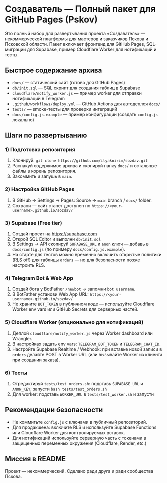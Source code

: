 # Создаватель — Полный пакет для GitHub Pages (Pskov)

Это полный набор для развертывания проекта «Создаватель» — некоммерческой платформы для мастеров и заказчиков Пскова и Псковской области.
Пакет включает фронтенд для GitHub Pages, SQL-миграции для Supabase, пример Cloudflare Worker для нотификаций и тесты.

## Быстрое содержание архива
- `docs/` — статический сайт (готово для GitHub Pages)
- `db/init.sql` — SQL скрипт для создания таблиц в Supabase
- `cloudflare/notify_worker.js` — пример worker для отправки нотификаций в Telegram
- `.github/workflows/deploy.yml` — GitHub Actions для автодеплоя `docs/`
- `tests/` — smoke-тесты для проверки интеграций
- `docs/config.js.example` — пример конфигурации (создать `config.js` локально)

## Шаги по развертыванию

### 1) Подготовка репозитория
1. Клонируй: `git clone https://github.com/ilyaknirim/sozdav.git`
2. Распакуй содержимое архива и скопируй папку `docs/` и остальные файлы в корень репозитория.
3. Закоммить и запушь в `main`.

### 2) Настройка GitHub Pages
1. В GitHub → Settings → Pages: Source -> `main` branch / `docs/` folder.
2. Сохрани — сайт станет доступен по `https://<your-username>.github.io/sozdav/`

### 3) Supabase (Free tier)
1. Создай проект на https://supabase.com
2. Открой SQL Editor и выполни `db/init.sql`
3. В Settings → API скопируй `SUPABASE_URL` и `anon` ключ — добавь в `docs/config.js` (по примеру `docs/config.js.example`).
4. На старте для тестов можно временно включить открытые политики (RLS off) для таблицы `orders` — но для безопасности позже настроить RLS.

### 4) Telegram Bot & Web App
1. Создай бота у BotFather `/newbot` -> запомни `bot username`.
2. В BotFather установи Web App URL: `https://<your-username>.github.io/sozdav/`
3. Не храните `BOT_TOKEN` в публичном коде — используйте Cloudflare Worker env vars или GitHub Secrets для серверных частей.

### 5) Cloudflare Worker (опционально для нотификаций)
1. Деплой `cloudflare/notify_worker.js` через Worker dashboard или Wrangler.
2. В настройках задать env vars: `TELEGRAM_BOT_TOKEN` и `TELEGRAM_CHAT_ID`.
3. Настройте Supabase Realtime / Webhook: при вставке новой записи в `orders` делайте POST в Worker URL (или вызывайте Worker из клиента при создании заказа).

### 6) Тесты
1. Отредактируй `tests/test_orders.sh`: подставь `SUPABASE_URL` и `ANON_KEY`; запусти `bash tests/test_orders.sh`
2. Для worker: подставь `WORKER_URL` в `tests/test_worker.sh` и запусти

## Рекомендации безопасности
- Не коммитьте `config.js` с ключами в публичный репозиторий.
- Для продакшена: включите RLS и используйте Supabase Functions или Cloudflare Worker для контролируемых вставок.
- Для нотификаций используйте серверную часть с токенами в защищенных переменных окружения (Cloudflare, Render, etc.)

## Миссия в README
Проект — некоммерческий. Сделано ради друга и ради сообщества Пскова. 
